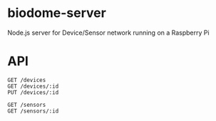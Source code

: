 biodome-server
==============

Node.js server for Device/Sensor network running on a Raspberry Pi


API
===
```
GET /devices
GET /devices/:id
PUT /devices/:id 

GET /sensors
GET /sensors/:id
```
